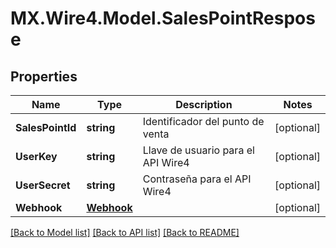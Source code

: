 # MX.Wire4.Model.SalesPointRespose
## Properties

Name | Type | Description | Notes
------------ | ------------- | ------------- | -------------
**SalesPointId** | **string** | Identificador del punto de venta | [optional] 
**UserKey** | **string** | Llave de usuario para el API Wire4 | [optional] 
**UserSecret** | **string** | Contraseña para el API Wire4 | [optional] 
**Webhook** | [**Webhook**](Webhook.md) |  | [optional] 

[[Back to Model list]](../README.md#documentation-for-models) [[Back to API list]](../README.md#documentation-for-api-endpoints) [[Back to README]](../README.md)


